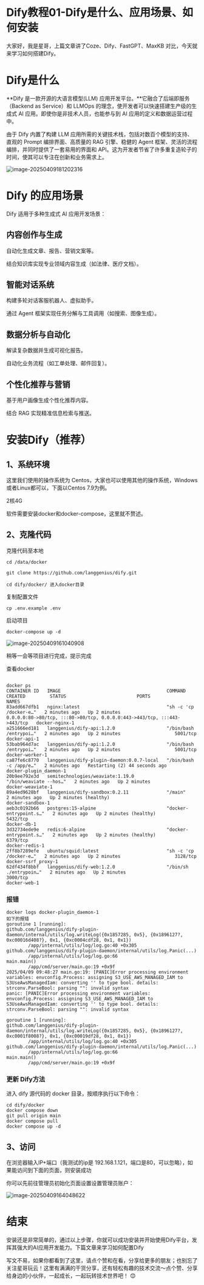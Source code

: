 # Dify教程01-Dify是什么、应用场景、如何安装



大家好，我是星哥，上篇文章讲了Coze、Dify、FastGPT、MaxKB 对比，今天就来学习如何搭建Dify。

# Dify是什么

**Dify 是一款开源的大语言模型(LLM) 应用开发平台。**它融合了后端即服务（Backend as Service）和 LLMOps 的理念，使开发者可以快速搭建生产级的生成式 AI 应用。即使你是非技术人员，也能参与到 AI 应用的定义和数据运营过程中。

由于 Dify 内置了构建 LLM 应用所需的关键技术栈，包括对数百个模型的支持、直观的 Prompt 编排界面、高质量的 RAG 引擎、稳健的 Agent 框架、灵活的流程编排，并同时提供了一套易用的界面和 API。这为开发者节省了许多重复造轮子的时间，使其可以专注在创新和业务需求上。

![image-20250409181202316](https://imgoss.xgss.net/picgo/image-20250409181202316.png?aliyun)

# Dify 的应用场景

Dify 适用于多种生成式 AI 应用开发场景：

## 内容创作与生成

自动化生成文章、报告、营销文案等。

结合知识库实现专业领域内容生成（如法律、医疗文档）。

## 智能对话系统

构建多轮对话客服机器人、虚拟助手。

通过 Agent 框架实现任务分解与工具调用（如搜索、图像生成）。

## 数据分析与自动化

解读复杂数据并生成可视化报告。

自动化业务流程（如工单处理、邮件回复）。

## 个性化推荐与营销

基于用户画像生成个性化推荐内容。

结合 RAG 实现精准信息检索与推送。

# 安装Dify（推荐）

## 1、系统环境

这里我们使用的操作系统为 Centos，大家也可以使用其他的操作系统，Windows或者Linux都可以，下面以Centos 7.9为例。

2核4G

软件需要安装docker和docker-compose，这里就不赘述。

## 2、克隆代码

克隆代码至本地

```
cd /data/docker

git clone https://github.com/langgenius/dify.git

cd dify/docker/ 进入docker目录

```

复制配置文件

```
cp .env.example .env
```

启动项目

```
docker-compose up -d
```

![image-20250409161040908](https://imgoss.xgss.net/picgo/image-20250409161040908.png?aliyun)

稍等一会等项目进行完成，提示完成

查看docker

```

docker ps
CONTAINER ID   IMAGE                                       COMMAND                  CREATED         STATUS                          PORTS                                                                      NAMES
83add667dfb1   nginx:latest                                "sh -c 'cp /docker-e…"   2 minutes ago   Up 2 minutes                    0.0.0.0:80->80/tcp, :::80->80/tcp, 0.0.0.0:443->443/tcp, :::443->443/tcp   docker-nginx-1
a251666ed181   langgenius/dify-api:1.2.0                   "/bin/bash /entrypoi…"   2 minutes ago   Up 2 minutes                    5001/tcp                                                                   docker-api-1
53bab964d7ac   langgenius/dify-api:1.2.0                   "/bin/bash /entrypoi…"   2 minutes ago   Up 2 minutes                    5001/tcp                                                                   docker-worker-1
ca87fe6c8770   langgenius/dify-plugin-daemon:0.0.7-local   "/bin/bash -c /app/e…"   2 minutes ago   Restarting (2) 44 seconds ago                                                                              docker-plugin_daemon-1
20b9ee792e3d   semitechnologies/weaviate:1.19.0            "/bin/weaviate --hos…"   2 minutes ago   Up 2 minutes                                                                                               docker-weaviate-1
89a4ed9628bf   langgenius/dify-sandbox:0.2.11              "/main"                  2 minutes ago   Up 2 minutes (healthy)                                                                                     docker-sandbox-1
aeb3c0192b66   postgres:15-alpine                          "docker-entrypoint.s…"   2 minutes ago   Up 2 minutes (healthy)          5432/tcp                                                                   docker-db-1
3d32734ede9e   redis:6-alpine                              "docker-entrypoint.s…"   2 minutes ago   Up 2 minutes (healthy)          6379/tcp                                                                   docker-redis-1
2ff8b7289efe   ubuntu/squid:latest                         "sh -c 'cp /docker-e…"   2 minutes ago   Up 2 minutes                    3128/tcp                                                                   docker-ssrf_proxy-1
62df434f8bbf   langgenius/dify-web:1.2.0                   "/bin/sh ./entrypoin…"   2 minutes ago   Up 2 minutes                    3000/tcp                                                                   docker-web-1
```

### 报错

```
docker logs docker-plugin_daemon-1
如下的报错
goroutine 1 [running]:
github.com/langgenius/dify-plugin-daemon/internal/utils/log.writeLog({0x1857285, 0x5}, {0x1896127?, 0xc00016d408?}, 0x1, {0xc0004cdf28, 0x1, 0x1})
        /app/internal/utils/log/log.go:40 +0x305
github.com/langgenius/dify-plugin-daemon/internal/utils/log.Panic(...)
        /app/internal/utils/log/log.go:66
main.main()
        /app/cmd/server/main.go:19 +0x9f
2025/04/09 09:48:27 main.go:19: [PANIC]Error processing environment variables: envconfig.Process: assigning S3_USE_AWS_MANAGED_IAM to S3UseAwsManagedIam: converting '' to type bool. details: strconv.ParseBool: parsing "": invalid syntax
panic: [PANIC]Error processing environment variables: envconfig.Process: assigning S3_USE_AWS_MANAGED_IAM to S3UseAwsManagedIam: converting '' to type bool. details: strconv.ParseBool: parsing "": invalid syntax

goroutine 1 [running]:
github.com/langgenius/dify-plugin-daemon/internal/utils/log.writeLog({0x1857285, 0x5}, {0x1896127?, 0xc0001f8008?}, 0x1, {0xc00019df28, 0x1, 0x1})
        /app/internal/utils/log/log.go:40 +0x305
github.com/langgenius/dify-plugin-daemon/internal/utils/log.Panic(...)
        /app/internal/utils/log/log.go:66
main.main()
        /app/cmd/server/main.go:19 +0x9f
```

### 更新 Dify方法

进入 dify 源代码的 docker 目录，按顺序执行以下命令：

```
cd dify/docker
docker compose down
git pull origin main
docker compose pull
docker compose up -d
```

## 3、访问

在浏览器输入IP+端口（我测试的ip是 192.168.1.121，端口是80，可以忽略），如果能访问到下面的页面，则安装成功

你可以先前往管理员初始化页面设置设置管理员账户：

![image-20250409164048622](https://imgoss.xgss.net/picgo/image-20250409164048622.png?aliyun)

# 结束

安装还是非常简单的，通过以上步骤，你就可以成功安装并开始使用Dify平台，发挥其强大的AI应用开发能力。下篇文章来学习如何配置Dify


写文不易，如果你都看到了这里，请点个赞和在看，分享给更多的朋友；也别忘了关注星哥玩云！这里有满满的干货分享，还有轻松有趣的技术交流～点个赞、分享给身边的小伙伴，一起成长，一起玩转技术世界吧！ 😊